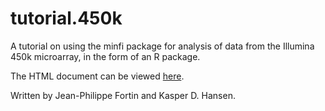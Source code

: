 # tutorial.450k

A tutorial on using the minfi package for analysis of data from the Illumina 450k microarray, in the form of an R package.

The HTML document can be viewed [here](https://htmlpreview.github.io/?https://github.com/hansenlab/tutorial.450k/blob/master/inst/doc/methylation450k.html).

Written by Jean-Philippe Fortin and Kasper D. Hansen.


